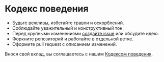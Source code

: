 # Кодекс поведения

- Будьте вежливы, избегайте травли и оскорблений. 
- Соблюдайте уважительный и конструктивный тон.
- Перед крупными изменениями [создайте issue](https://github.com/semernyakov/polychat/issues) или обсудите идею.
- Форкните репозиторий и работайте в отдельной ветке.
- Оформите pull request с описанием изменений.

Внося свой вклад, вы соглашаетесь с нашим [Кодексом поведения](docs/CODE_OF_CONDUCT.md).


